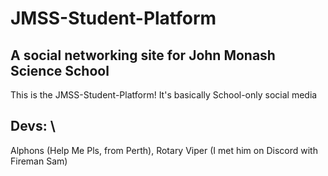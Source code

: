 # JMSS-Student-Platform
## A social networking site for John Monash Science School

This is the JMSS-Student-Platform!
It's basically School-only social media

## Devs: \
Alphons (Help Me Pls, from Perth), Rotary Viper (I met him on Discord with Fireman Sam)
